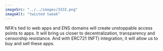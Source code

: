 ```yaml
---
imageSrc: "../../images/3333.png"
imageAlt: "twisted tweak"
---
```

NFA's tied to web apps and ENS domains will create unstoppable access points to apps.  It will bring us closer to decentralization, transparency and censorship resistance.  And with ERC721 (NFT) integration, it will allow us to buy and sell these apps.


